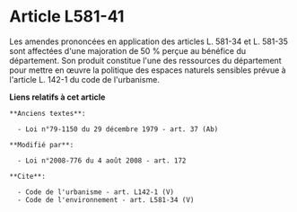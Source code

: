 # Article L581-41

Les amendes prononcées en application des articles L. 581-34 et L. 581-35 sont affectées d'une majoration de 50 % perçue au
bénéfice du département. Son produit constitue l'une des ressources du département pour mettre en œuvre la politique des
espaces naturels sensibles prévue à l'article L. 142-1 du code de l'urbanisme.

**Liens relatifs à cet article**

	**Anciens textes**:

	  - Loi n°79-1150 du 29 décembre 1979 - art. 37 (Ab)

	**Modifié par**:

	  - Loi n°2008-776 du 4 août 2008 - art. 172

	**Cite**:

	  - Code de l'urbanisme - art. L142-1 (V)
	  - Code de l'environnement - art. L581-34 (V)
